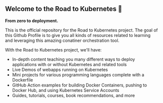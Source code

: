 ## Welcome to the Road to Kubernetes 👋
**From zero to deployment.**

This is the official repository for the Road to Kubernetes project. The goal of this Github Profile is to give you all kinds of resources related to learning and leveraging this amazing conatiner orchestration tool.

With the Road to Kubernetes project, we'll have:
- In-depth content teaching you many different ways to deploy applications with or without Kubernetes and related tools
- Live Demos of webapps running on Kubernetes
- Mini projects for various programming languages complete with a Dockerfile
- GitHub Action examples for building Docker Containers, pushing to Docker Hub, and using Kubernetes Service Accounts
- Guides, tutorials, courses, book recommendations, and more

